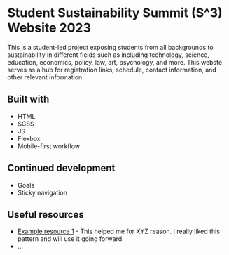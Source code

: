 # Student Sustainability Summit (S^3) Website 2023

This is a student-led project exposing students from all backgrounds to sustainability in different fields such as including technology, science, education, economics, policy, law, art, psychology, and more. This webste serves as a hub for registration links, schedule, contact information, and other relevant information.

## Built with
- HTML
- SCSS
- JS
- Flexbox
- Mobile-first workflow

## Continued development

- Goals
- Sticky navigation

## Useful resources

- [Example resource 1](https://www.example.com) - This helped me for XYZ reason. I really liked this pattern and will use it going forward.
- ...



